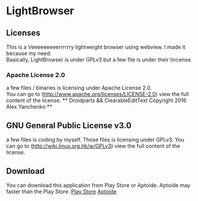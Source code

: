 # LightBrowser
## Licenses
This is a Veeeeeeeeerrrrrry lightweight browser using webview. I made it because my need.  
Basically, LightBrowser is under GPLv3 but a few file is under their lincense.

### Apache License 2.0
  a few files / binaries is licensing under Apache License 2.0.  
  You can go to (http://www.apache.org/licenses/LICENSE-2.0) view the full content of the license. 
  ** Droidparts && ClearableEditText
     Copyright 2016 Alex Yanchenko  **
     
## GNU General Public License v3.0
  a few files is coding by myself. Those files is licensing under GPLv3.
  You can go to (http://wiki.linux.org.hk/w/GPLv3) view the full content of the license.
  
## Download
You can download this application from Play Store or Aptoide. Aptoide may faster than the Play Store.
[Play Store](https://play.google.com/store/apps/details?id=org.lenchan139.lightbrowser)
[Aptoide](https://lenchan139-store.store.aptoide.com/app/market/org.lenchan139.lightbrowser/2/22407821/Light+Browser%28Always+BETA%29)
